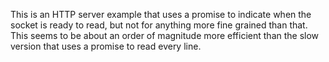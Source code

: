This is an HTTP server example that uses a promise to indicate when the socket
is ready to read, but not for anything more fine grained than that. This seems
to be about an order of magnitude more efficient than the slow version that
uses a promise to read every line.
